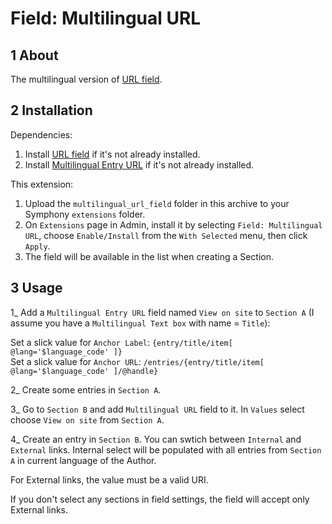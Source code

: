 Field: Multilingual URL
======================



## 1 About

The multilingual version of [URL field](http://symphonyextensions.com/extensions/url_field/).



## 2 Installation

Dependencies:

1. Install [URL field](http://symphonyextensions.com/extensions/url_field/) if it's not already installed.
2. Install [Multilingual Entry URL](http://symphonyextensions.com/extensions/frontend_localisationmultilingual_entry_url/) if it's not already installed.

This extension:

1. Upload the `multilingual_url_field` folder in this archive to your Symphony `extensions` folder.
2. On `Extensions` page in Admin, install it by selecting `Field: Multilingual URL`, choose `Enable/Install` from the `With Selected` menu, then click `Apply`.
3. The field will be available in the list when creating a Section.



## 3 Usage

1\_ Add a `Multilingual Entry URL` field named `View on site` to `Section A` (I assume you have a `Multilingual Text box` with name = `Title`):

Set a slick value for `Anchor Label`: `{entry/title/item[ @lang='$language_code' ]}`<br />
Set a slick value for `Anchor URL`: `/entries/{entry/title/item[ @lang='$language_code' ]/@handle}`

2\_ Create some entries in `Section A`.

3\_ Go to `Section B` and add `Multilingual URL` field to it. In `Values` select choose `View on site` from `Section A`.

4\_ Create an entry in `Section B`. You can swtich between `Internal` and `External` links. Internal select will
be populated with all entries from `Section A` in current language of the Author.

For External links, the value must be a valid URI.

If you don't select any sections in field settings, the field will accept only External links.
